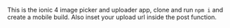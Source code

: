 This is the ionic 4 image picker and uploader app,
clone and run
`npm i` and create a mobile build. Also inset your upload url inside the post function.
